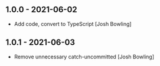 ## 1.0.0 - 2021-06-02

* Add code, convert to TypeScript [Josh Bowling]

## 1.0.1 - 2021-06-03

* Remove unnecessary catch-uncommitted [Josh Bowling]
